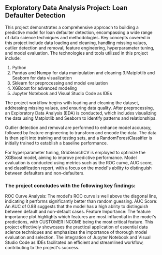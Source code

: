 <h2> 
   Exploratory Data Analysis Project: Loan Defaulter Detection
</h2>

This project demonstrates a comprehensive approach to building a predictive model for loan defaulter detection, encompassing a wide range of data science techniques and methodologies. Key concepts covered in this project include data loading and cleaning, handling missing values, outlier detection and removal, feature engineering, hyperparameter tuning, and model evaluation. The technologies and tools utilized in this project include:

1. Python
2. Pandas and Numpy for data manipulation and cleaning
3.Matplotlib and Seaborn for data visualization
4. Sklearn for preprocessing and model evaluation
5. XGBoost for advanced modeling
6. Jupyter Notebook and Visual Studio Code as IDEs
   
The project workflow begins with loading and cleaning the dataset, addressing missing values, and ensuring data quality. After preprocessing, an Exploratory Data Analysis (EDA) is conducted, which includes visualizing the data using Matplotlib and Seaborn to identify patterns and relationships.

Outlier detection and removal are performed to enhance model accuracy, followed by feature engineering to transform and encode the data. The data is then split into training and testing sets, and a RandomForestClassifier is initially trained to establish a baseline performance.

For hyperparameter tuning, GridSearchCV is employed to optimize the XGBoost model, aiming to improve predictive performance. Model evaluation is conducted using metrics such as the ROC curve, AUC score, and classification report, with a focus on the model's ability to distinguish between defaulters and non-defaulters.
<h3>
   The project concludes with the following key findings:
</h3>


ROC Curve Analysis: The model's ROC curve is well above the diagonal line, indicating it performs significantly better than random guessing.
AUC Score: An AUC of 0.88 suggests that the model has a high ability to distinguish between default and non-default cases.
Feature Importance: The feature importance plot highlights which features are most influential in the model's predictions, with CUSTOMER INCOME being the most critical feature.
This project effectively showcases the practical application of essential data science techniques and emphasizes the importance of thorough model evaluation and selection. The integration of Jupyter Notebook and Visual Studio Code as IDEs facilitated an efficient and streamlined workflow, contributing to the project's success.

